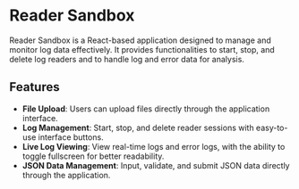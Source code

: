 # Reader Sandbox

Reader Sandbox is a React-based application designed to manage and monitor log data effectively. It provides functionalities to start, stop, and delete log readers and to handle log and error data for analysis.

## Features

- **File Upload**: Users can upload files directly through the application interface.
- **Log Management**: Start, stop, and delete reader sessions with easy-to-use interface buttons.
- **Live Log Viewing**: View real-time logs and error logs, with the ability to toggle fullscreen for better readability.
- **JSON Data Management**: Input, validate, and submit JSON data directly through the application.

